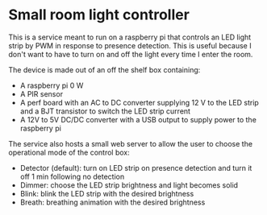 # Small room light controller

This is a service meant to run on a raspberry pi that controls an LED light strip by PWM in response to presence detection. This is useful because I don't want to have to turn on and off the light every time I enter the room.

The device is made out of an off the shelf box containing:
- A raspberry pi 0 W
- A PIR sensor
- A perf board with an AC to DC converter supplying 12 V to the LED strip and a BJT transistor to switch the LED strip current
- A 12V to 5V DC/DC converter with a USB output to supply power to the raspberry pi

The service also hosts a small web server to allow the user to choose the operational mode of the control box:
- Detector (default): turn on LED strip on presence detection and turn it off 1 min following no detection
- Dimmer: choose the LED strip brightness and light becomes solid
- Blink: blink the LED strip with the desired brightness
- Breath: breathing animation with the desired brightness
